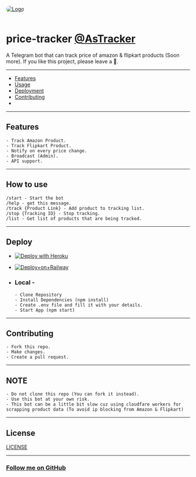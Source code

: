 <a href="https://t.me/AsPriceTrackerBot"> <img src="https://telegra.ph/file/081d452dd37708fb4777b.png" alt="Logo" style="border-radius:15px;"></a><br><br>

# price-tracker [@AsTracker](https://t.me/AsPriceTrackerBot)

A Telegram bot that can track price of amazon & flipkart products (Soon more).
If you like this project, please leave a 🌟.

---

- [Features](#features)
- [Usage](#how-to-use)
- [Deployment](#deploy)
- [Contributing](#contributing)
- 
---

## Features

```
- Track Amazon Product.
- Track Flipkart Product.
- Notify on every price change.
- Broadcast (Admin).
- API support.
```

---

## How to use

```
/start - Start the bot
/help - get this message.
/track {Product Link} - Add product to tracking list.
/stop {Tracking ID} - Stop tracking.
/list - Get list of products that are being tracked.
```

---

## Deploy

- [![Deploy with Heroku](https://www.herokucdn.com/deploy/button.svg "Deploy with Heroku")](https://heroku.com/deploy?template=https://github.com/newmab007/pT "Deploy with Heroku")

- [![Deploy+on+Railway](https://railway.app/button.svg)](https://railway.app/new/template?template=https://github.com/siddiquiaffan/price-tracker&envs=ADMINS,BOT_TOKEN,DB_URL,WORKER_URL,API_KEY,LIMIT&ADMINSDesc=Telegarm+ids+of+admins+separated+by+space&BOT_TOKENDesc=Get+Your+Bot+Token+From+@BotFather.&DB_URLDesc=Create+A+Database+In+Mongodb+And+Get+URL.&WORKER_URLDesc=Paste+worker.js+code+in+Cloudfare+Worker+and+get+url.&API_KEYDesc=Any+secret+key+to+access+API&LIMITDesc=Limit+of+products+to+track+per+user.)

- ### Local -
    
    ```
    - Clone Repository
    - Install Dependencies (npm install)
    - Create .env file and fill it with your details.
    - Start App (npm start)
    ```
---

## Contributing

```
- Fork this repo.
- Make changes.
- Create a pull request.
```

---

## NOTE

```
- Do not clone this repo (You can fork it instead).
- Use this bot at your own risk.
- This bot can be a little bit slow cuz using cloudfare workers for scrapping product data (To avoid ip blocking from Amazon & Flipkart)
```

---

## License

[LICENSE](https://github.com/siddiquiaffan/price-tracker/blob/main/LICENSE)

---

### [Follow me on GitHub](https://github.com/siddiquiaffan)
